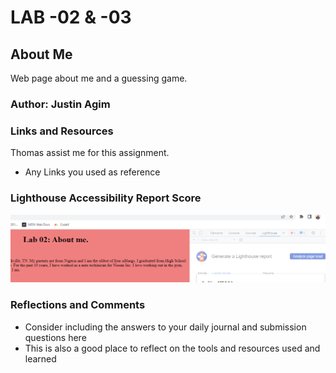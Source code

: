 # LAB -02 & -03

## About Me

Web page about me and a guessing game.

### Author: Justin Agim

### Links and Resources

Thomas assist me for this assignment.

* Any Links you used as reference

### Lighthouse Accessibility Report Score

![A screenshot of my Lighthouse image.](Lighthouse.png)

### Reflections and Comments

* Consider including the answers to your daily journal and submission questions here
* This is also a good place to reflect on the tools and resources used and learned
